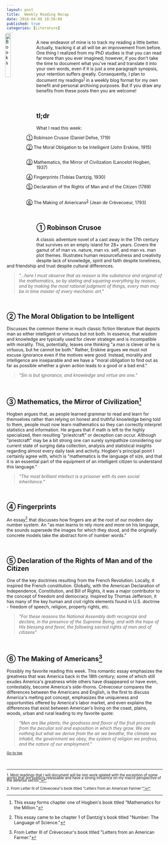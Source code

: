```yaml
---
layout: post
title:  Weekly Reading Recap
date: 2016-04-08 18:58:09
published: true
categories: [Literature]
---
```


<link rel="stylesheet" href="https://maxcdn.bootstrapcdn.com/font-awesome/4.5.0/css/font-awesome.min.css">

<STYLE TYPE="text/css"> 
<!-- 
.hangingindent {
  padding-left: 60px ;
  padding-right: 20px ;
  text-indent: -32px ;
}
--> 
</STYLE>

<a href="http://bradleyboehmke.github.io"><img src="http://www.free-icons-download.net/images/open-book-icon-92485.png" alt="Books" style="float:left; margin:-20px 5px -10px -5px; width: 19%; height: 19%;"></a>
A new endeavor of mine is to track my reading a little better. Actually, tracking it at all will be an improvement from before. One thing I realized from my PhD studies is that you can read far more than you ever imagined; however, if you don't take the time to document what you've read and translate it into your own words, even if it is just a one paragraph synopsis, your retention suffers greatly.  Consequently, I plan to document my readings<sup><a href="#fn1" id="ref1">1</a></sup> in a weekly blog format for my own benefit and personal archiving purposes.  But if you draw any benefits from these posts then you are welcome!
<!--more-->  


<br>

## tl;dr
What I read this week: 

<p class="hangingindent"><a href="#crusoe" style="color:black">&#9312;</a>  Robinson Crusoe (Daniel Defoe, 1719) &nbsp;&nbsp;&nbsp;&nbsp;&nbsp;&nbsp; <a href="http://www.amazon.com/Robinson-Crusoe-Daniel-Defoe/dp/150329238X"><i class="fa fa-book"></i></a> </p>

<p class="hangingindent"><a href="#obligation" style="color:black">&#9313;</a> The Moral Obligation to be Intelligent (John Erskine, 1915) &nbsp;&nbsp;&nbsp;&nbsp;&nbsp;&nbsp; <a href="http://keever.us/erskine.html"><i class="fa fa-book"></i></a> </p>

<p class="hangingindent"><a href="#math" style="color:black">&#9314;</a> Mathematics, the Mirror of Civilization (Lancelot Hogben, 1937) &nbsp;&nbsp;&nbsp;&nbsp;&nbsp;&nbsp; <a href="http://www.amazon.com/Mathematics-Million-Lancelot-Hogben/dp/1291585451"><i class="fa fa-book"></i></a></p>

<p class="hangingindent"><a href="#fingerprints" style="color:black">&#9315;</a> Fingerprints (Tobias Dantzig, 1930) &nbsp;&nbsp;&nbsp;&nbsp;&nbsp;&nbsp; <a href="https://docs.google.com/file/d/0B8ITLJi5y4TKNlFZdy1yUEwwZ0k/edit"><i class="fa fa-book"></i></a> </p>

<p class="hangingindent"><a href="#declaration" style="color:black">&#9316;</a> Declaration of the Rights of Man and of the Citizen (1789) &nbsp;&nbsp;&nbsp;&nbsp;&nbsp;&nbsp; <a href="http://www1.curriculum.edu.au/ddunits/downloads/pdf/dec_of_rights.pdf"><i class="fa fa-book"></i></a> </p>

<p class="hangingindent"><a href="#making" style="color:black">&#9317;</a> The Making of Americans<sup><a href="#fn2" id="ref2">2</a></sup> (Jean de Cr&egrave;vecoeur, 1793) &nbsp;&nbsp;&nbsp;&nbsp;&nbsp;&nbsp; <a href="http://www.gutenberg.org/ebooks/4666"><i class="fa fa-book"></i></a> </p>



<br>


<a name="crusoe"></a>

## &#9312; Robinson Crusoe

A classic adventure novel of a cast away in the 17th century that survives on an empty island for 28+ years. Covers the gamut of of man vs. nature, man vs. self, and man vs. man plot themes. Illustrates human resourcefulness and creativity despite lack of knowledge, spirit and faith despite loneliness, and friendship and trust despite cultural differences.

> *"...here I must observe that as reason is the substance and original of the mathematics, so by stating and squaring everything by reason, and by making the most rational judgment of things, every man may be in time master of every mechanic art."*

<br>

<a name="obligation"></a>

## &#9313; The Moral Obligation to be Intelligent

Discusses the common theme in much classic fiction literature that depicts man as either intelligent or virtuous but not both.  In essence, that wisdom and knowledge are typically used for clever strategm and is incompatible with morality. This, potentially, leaves one thinking "a man is clever or he is virtuous, but he cannot be both." Rather, Erskine argues we must not excuse ignorance even if the motives were good. Instead, morality and intelligence are inseparable and we have a "moral obligation to find out as far as possible whether a given action leads to a good or a bad end."

> *"Sin is but ignorance, and knowledge and virtue are one."*

<br>

<a name="math"></a>

## &#9314; Mathematics, the Mirror of Civilization[^mathematics] 

Hogben argues that, as people learned grammar to read and learn for themselves rather than relying on honest and truthful knowledge being told to them, people must now learn mathematics so they can correctly interpret statistics and information. He argues that if math is left to the highly specialized, then resulting "priestcraft" or deception can occur. Although "priestcraft" may be a bit strong one can surely sympathize considering our current state of surging data collection, analysis and statistical insights regarding almost every daily task and activity.  Hogben's principal point I certainly agree with, which is "mathematics is the language of size, and that it is an essential part of the equipment of an intelligent citizen to understand this language."

> *"The most brilliant intellect is a prisoner with its own social inheritance."*

<br>

<a name="fingerprints"></a>

## &#9315; Fingerprints

An essay[^number] that discusses how fingers are at the root of our modern day number system. An "as man learns to rely more and more on his language, the sounds supersede the images for which they stood, and the originally concrete models take the abstract form of number words."


<br>

<a name="declaration"></a>

## &#9316; Declaration of the Rights of Man and of the Citizen

One of the key doctrines resulting from the French Revolution. Locally, it inspired the French constitution. Globally, with the American Declaration of Independence, Constitution, and Bill of Rights, it was a major contributor to the concept of freedom and democracy. Inspired by Thomas Jefferson, it has many of the key human and civil rights elements found in U.S. doctrine - freedom of speech, religion, property rights, etc.

> *"For these reasons the National Assembly doth recognize and declare, in the presence of the Supreme Being, and with the hope of His blessing and favor, the following sacred rights of men and of citizens"*

<br>

<a name="making"></a>

## &#9317; The Making of Americans[^farmer]

Possibly my favorite reading this week. This romantic essay emphasizes the greatness that was America back in the 18th century; some of which still exudes America's greatness while others have disappeared or have even, contestably, become America's side-thorns. Cr&egrave;vecoeur compares the differences between the Americans and English, is the first to discuss America's melting pot concept, emphasizes the uniqueness and opportunities offered by America's labor market, and even explains the differences that exist between American's living on the coast, plains, woods, urban and rural leading to my favorite quote:

> *"Men are like plants; the goodness and flavor of the fruit proceeds from the peculiar soil and exposition in which they grow. We are nothing but what we derive from the air we breathe, the climate we inhabit, the government we obey, the system of religion we profess, and the nature of our employment."*

<small><a href="#">Go to top</a></small>

<br>

<hr>

<P CLASS="footnote" style="line-height:0.75">
<sup id="fn1">1. Most readings that I will document will be non work related with the exception of some works that are publicly releasable and have a strong influence on my macro perspective of the defense sector.<a href="#ref1" title="Jump back to footnote 1 in the text.">"&#8617;"</a><sup>

<sup id="fn2">2. From Letter III of Cr&egrave;vecoeur's book titled "Letters from an American Farmer."<a href="#ref2" title="Jump back to footnote 2 in the text.">"&#8617;"</a><sup>
</P>

[^readings]: Most readings that I will document will be non work related with the exception of some works that are publicly releasable and have a strong influence on my macro perspective of the defense sector.
[^mathematics]: This essay forms chapter one of Hogben's book titled "Mathematics for the Million."
[^number]: This essay came to be chapter 1 of Dantzig's book titled "Number: The Language of Science."
[^farmer]: From Letter III of Cr&egrave;vecoeur's book titled "Letters from an American Farmer."
